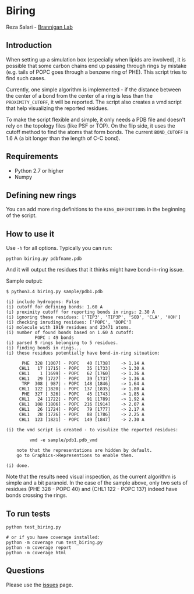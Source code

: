 
# Biring

Reza Salari - [Brannigan Lab](http://branniganlab.org)


## Introduction

When setting up a simulation box (especially when lipids are involved), it is
possible that some carbon chains end up passing through rings by mistake (e.g.
tails of POPC goes through a benzene ring of PHE). This script tries to find
such cases.

Currently, one simple algorithm is implemented - if the distance between the
center of a bond from the center of a ring is less than the `PROXIMITY_CUTOFF`,
it will be reported. The script also creates a vmd script that help visualizing
the reported residues.

To make the script flexible and simple, it only needs a PDB file and doesn't
rely on the topology files (like PSF or TOP). On the flip side, it uses the
cutoff method to find the atoms that form bonds. The current `BOND_CUTOFF` is
1.6 A (a bit longer than the length of C-C bond).

## Requirements

- Python 2.7 or higher
- Numpy

## Defining new rings
You can add more ring definitions to the `RING_DEFINITIONS` in the beginning of
the script.

## How to use it

Use `-h` for all options. Typically you can run:

    python biring.py pdbfname.pdb

And it will output the residues that it thinks might have bond-in-ring issue.

Sample output:

	$ python3.4 biring.py sample/pdb1.pdb

	(i) include hydrogens: False
	(i) cutoff for defining bonds: 1.60 A
	(i) proximity cutoff for reporting bonds in rings: 2.30 A
	(i) ignoring these residues: ['TIP3', 'TIP3P', 'SOD', 'CLA', 'HOH']
	(i) checking inruding residues: ['POPC', 'DOPC']
	(i) molecule with 1919 residues and 23471 atoms.
	(i) number of found bonds based on 1.60 A cutoff:
	           POPC : 49 bonds
	(i) parsed 9 rings belonging to 5 residues.
	(i) finding bonds in rings...
	(i) these residues potentially have bond-in-ring situation:

          PHE  328 [1007] - POPC   40 [1738]    -> 1.14 A
         CHL1   17 [1715] - POPC   35 [1733]    -> 1.30 A
         CHL1    1 [1699] - POPC   62 [1760]    -> 1.36 A
         CHL1   29 [1727] - POPC   39 [1737]    -> 1.36 A
          TRP  308 [ 987] - POPC  148 [1846]    -> 1.64 A
         CHL1  122 [1820] - POPC  137 [1835]    -> 1.80 A
          PHE  327 [ 326] - POPC   45 [1743]    -> 1.85 A
         CHL1   24 [1722] - POPC   91 [1789]    -> 1.92 A
         CHL1  108 [1806] - POPC  216 [1914]    -> 2.07 A
         CHL1   26 [1724] - POPC   79 [1777]    -> 2.17 A
         CHL1   28 [1726] - POPC   88 [1786]    -> 2.25 A
         CHL1  123 [1821] - POPC  149 [1847]    -> 2.30 A

	(i) the vmd script is created - to visulize the reported residues:

	         vmd -e sample/pdb1.pdb_vmd

	    note that the representations are hidden by default.
	    go to Graphics->Representions to enable them.

	(i) done.

Note that the results need visual inspection, as the current algorithm is simple
and a bit paranoid. In the case of the sample above, only two sets of residues
(PHE 328 - POPC 40) and (CHL1 122 - POPC 137) indeed have bonds crossing the
rings.

## To run tests

	python test_biring.py

	# or if you have coverage installed:
	python -m coverage run test_biring.py
	python -m coverage report
	python -m coverage html

## Questions

Please use the [issues](https://github.com/resal81/biring/issues) page.
